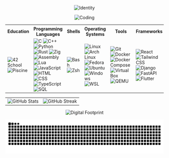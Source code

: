 <div align="center">
  <p>
    <img
      src="https://readme-typing-svg.herokuapp.com/?font=JetBrains+Mono&size=18&duration=3000&color=FFFFFF&center=true&vCenter=true&width=600&height=50&lines=Who+i+am+?;𝐀𝐥𝐥𝐚𝐲;What+do+i+do+?;Im+studying;Whats+my+philosophy+?;Keep+it+simple,+stupid+!"
      alt="Identity"
    >
  </p>

  <p>
    <img src="https://i.pinimg.com/originals/df/c9/de/dfc9de58f31107dea5d340e7dcecc362.gif" alt="Coding">
  </p>

  <table align="center">
    <tr>
      <th>Education</th>
      <th>Programming Languages</th>
      <th>Shells</th>
      <th>Operating Systems</th>
      <th>Tools</th>
      <th>Frameworks</th>
    </tr>
    <tr>
      <td>
        <img src="https://img.shields.io/badge/-42%20School-000000?style=flat-square&logo=42&logoColor=white" alt="42 School">
        <img src="https://img.shields.io/badge/-Piscine-000000?style=flat-square&logo=42&logoColor=white" alt="Piscine">
      </td>
      <td>
        <img src="https://img.shields.io/badge/-C-000000?style=flat-square&logo=c&logoColor=white" alt="C">
        <img src="https://img.shields.io/badge/-C++-000000?style=flat-square&logo=cplusplus&logoColor=white" alt="C++">
        <img src="https://img.shields.io/badge/-Python-000000?style=flat-square&logo=python&logoColor=white" alt="Python">
        <img src="https://img.shields.io/badge/-Rust-000000?style=flat-square&logo=rust&logoColor=white" alt="Rust">
        <img src="https://img.shields.io/badge/-Zig-000000?style=flat-square&logo=zig&logoColor=white" alt="Zig">
        <img src="https://img.shields.io/badge/-Assembly-000000?style=flat-square&logo=assemblyscript&logoColor=white" alt="Assembly">
        <img src="https://img.shields.io/badge/-Lua-000000?style=flat-square&logo=lua&logoColor=white" alt="Lua">
        <img src="https://img.shields.io/badge/-JavaScript-000000?style=flat-square&logo=javascript&logoColor=white" alt="JavaScript">
        <img src="https://img.shields.io/badge/-HTML-000000?style=flat-square&logo=html5&logoColor=white" alt="HTML">
        <img src="https://img.shields.io/badge/-CSS-000000?style=flat-square&logo=css3&logoColor=white" alt="CSS">
        <img src="https://img.shields.io/badge/-TypeScript-000000?style=flat-square&logo=typescript&logoColor=white" alt="TypeScript">
        <img src="https://img.shields.io/badge/-SQL-000000?style=flat-square&logo=mysql&logoColor=white" alt="SQL">
      </td>
      <td>
        <img src="https://img.shields.io/badge/-Bash-000000?style=flat-square&logo=gnu-bash&logoColor=white" alt="Bash">
        <img src="https://img.shields.io/badge/-Zsh-000000?style=flat-square&logo=gnu-bash&logoColor=white" alt="Zsh">
      </td>
      <td>
        <img src="https://img.shields.io/badge/-Linux-000000?style=flat-square&logo=linux&logoColor=white" alt="Linux">
        <img src="https://img.shields.io/badge/-Arch%20Linux-000000?style=flat-square&logo=arch-linux&logoColor=white" alt="Arch Linux">
        <img src="https://img.shields.io/badge/-Fedora-000000?style=flat-square&logo=fedora&logoColor=white" alt="Fedora">
        <img src="https://img.shields.io/badge/-Ubuntu-000000?style=flat-square&logo=ubuntu&logoColor=white" alt="Ubuntu">
        <img src="https://img.shields.io/badge/-Windows-000000?style=flat-square&logo=windows&logoColor=white" alt="Windows">
        <img src="https://img.shields.io/badge/-WSL-000000?style=flat-square&logo=linux&logoColor=white" alt="WSL">
      </td>
      <td>
        <img src="https://img.shields.io/badge/-Git-000000?style=flat-square&logo=git&logoColor=white" alt="Git">
        <img src="https://img.shields.io/badge/-Docker-000000?style=flat-square&logo=docker&logoColor=white" alt="Docker">
        <img src="https://img.shields.io/badge/-Docker%20Compose-000000?style=flat-square&logo=docker&logoColor=white" alt="Docker Compose">
        <img src="https://img.shields.io/badge/-VirtualBox-000000?style=flat-square&logo=virtualbox&logoColor=white" alt="VirtualBox">
        <img src="https://img.shields.io/badge/-QEMU-000000?style=flat-square&logo=qemu&logoColor=white" alt="QEMU">
      </td>
      <td>
        <img src="https://img.shields.io/badge/-React-000000?style=flat-square&logo=react&logoColor=white" alt="React">
        <img src="https://img.shields.io/badge/-Tailwind%20CSS-000000?style=flat-square&logo=tailwind-css&logoColor=white" alt="Tailwind CSS">
        <img src="https://img.shields.io/badge/-Django-000000?style=flat-square&logo=django&logoColor=white" alt="Django">
        <img src="https://img.shields.io/badge/-FastAPI-000000?style=flat-square&logo=fastapi&logoColor=white" alt="FastAPI">
        <img src="https://img.shields.io/badge/-Flutter-000000?style=flat-square&logo=flutter&logoColor=white" alt="Flutter">
      </td>
    </tr>
  </table>

  <table align="center">
    <tr>
      <td>
        <img src="https://github-readme-stats.vercel.app/api?username=0x36D76289&show_icons=true&theme=dark&bg_color=000000&text_color=ffffff&icon_color=ffffff&title_color=ffffff&border_color=ffffff&hide_border=true" alt="GitHub Stats">
      </td>
      <td>
        <img src="https://github-readme-streak-stats.herokuapp.com/?user=0x36D76289&theme=dark&background=000000&stroke=ffffff&ring=ffffff&fire=ffffff&currStreakLabel=ffffff&hide_border=true" alt="GitHub Streak">
      </td>
    </tr>
  </table>

  <p>
    <img src="https://github-readme-activity-graph.vercel.app/graph?username=0x36D76289&theme=github-compact&bg_color=000000&color=ffffff&line=ffffff&point=ffffff&area=true&hide_border=true" alt="Digital Footprint">
  </p>

  <p>
    <picture>
      <img alt="github-snake" src="https://raw.githubusercontent.com/0x36D76289/0x36D76289/refs/heads/output/github-contribution-grid-snake-grey.svg" />
    </picture>
  </p>
</div>
